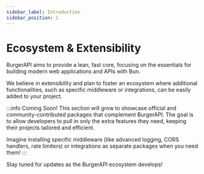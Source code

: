 ```yaml
---
sidebar_label: Introduction
sidebar_position: 1
---
```


# Ecosystem & Extensibility

BurgerAPI aims to provide a lean, fast core, focusing on the essentials for building modern web applications and APIs with Bun.

We believe in extensibility and plan to foster an ecosystem where additional functionalities, such as specific middleware or integrations, can be easily added to your project.

:::info Coming Soon!
This section will grow to showcase official and community-contributed packages that complement BurgerAPI. The goal is to allow developers to pull in only the extra features they need, keeping their projects tailored and efficient.

Imagine installing specific middleware (like advanced logging, CORS handlers, rate limiters) or integrations as separate packages when you need them!
:::

Stay tuned for updates as the BurgerAPI ecosystem develops! 